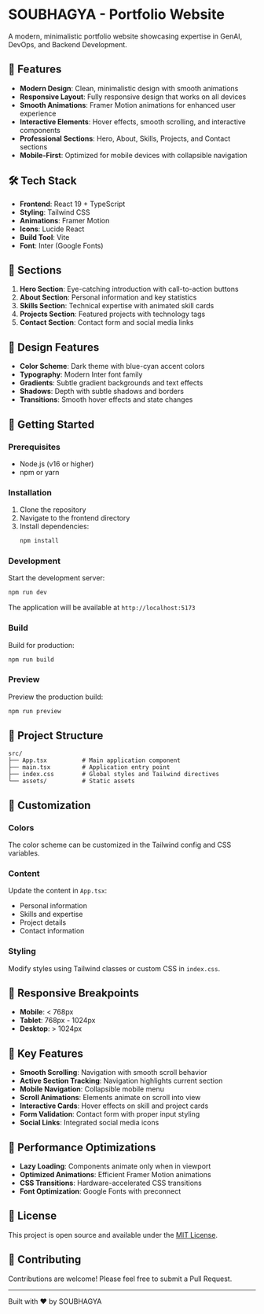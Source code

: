 # SOUBHAGYA - Portfolio Website

A modern, minimalistic portfolio website showcasing expertise in GenAI, DevOps, and Backend Development.

## 🚀 Features

- **Modern Design**: Clean, minimalistic design with smooth animations
- **Responsive Layout**: Fully responsive design that works on all devices
- **Smooth Animations**: Framer Motion animations for enhanced user experience
- **Interactive Elements**: Hover effects, smooth scrolling, and interactive components
- **Professional Sections**: Hero, About, Skills, Projects, and Contact sections
- **Mobile-First**: Optimized for mobile devices with collapsible navigation

## 🛠️ Tech Stack

- **Frontend**: React 19 + TypeScript
- **Styling**: Tailwind CSS
- **Animations**: Framer Motion
- **Icons**: Lucide React
- **Build Tool**: Vite
- **Font**: Inter (Google Fonts)

## 📱 Sections

1. **Hero Section**: Eye-catching introduction with call-to-action buttons
2. **About Section**: Personal information and key statistics
3. **Skills Section**: Technical expertise with animated skill cards
4. **Projects Section**: Featured projects with technology tags
5. **Contact Section**: Contact form and social media links

## 🎨 Design Features

- **Color Scheme**: Dark theme with blue-cyan accent colors
- **Typography**: Modern Inter font family
- **Gradients**: Subtle gradient backgrounds and text effects
- **Shadows**: Depth with subtle shadows and borders
- **Transitions**: Smooth hover effects and state changes

## 🚀 Getting Started

### Prerequisites

- Node.js (v16 or higher)
- npm or yarn

### Installation

1. Clone the repository
2. Navigate to the frontend directory
3. Install dependencies:
   ```bash
   npm install
   ```

### Development

Start the development server:
```bash
npm run dev
```

The application will be available at `http://localhost:5173`

### Build

Build for production:
```bash
npm run build
```

### Preview

Preview the production build:
```bash
npm run preview
```

## 📁 Project Structure

```
src/
├── App.tsx          # Main application component
├── main.tsx         # Application entry point
├── index.css        # Global styles and Tailwind directives
└── assets/          # Static assets
```

## 🎯 Customization

### Colors
The color scheme can be customized in the Tailwind config and CSS variables.

### Content
Update the content in `App.tsx`:
- Personal information
- Skills and expertise
- Project details
- Contact information

### Styling
Modify styles using Tailwind classes or custom CSS in `index.css`.

## 📱 Responsive Breakpoints

- **Mobile**: < 768px
- **Tablet**: 768px - 1024px
- **Desktop**: > 1024px

## 🌟 Key Features

- **Smooth Scrolling**: Navigation with smooth scroll behavior
- **Active Section Tracking**: Navigation highlights current section
- **Mobile Navigation**: Collapsible mobile menu
- **Scroll Animations**: Elements animate on scroll into view
- **Interactive Cards**: Hover effects on skill and project cards
- **Form Validation**: Contact form with proper input styling
- **Social Links**: Integrated social media icons

## 🔧 Performance Optimizations

- **Lazy Loading**: Components animate only when in viewport
- **Optimized Animations**: Efficient Framer Motion animations
- **CSS Transitions**: Hardware-accelerated CSS transitions
- **Font Optimization**: Google Fonts with preconnect

## 📄 License

This project is open source and available under the [MIT License](LICENSE).

## 🤝 Contributing

Contributions are welcome! Please feel free to submit a Pull Request.

---

Built with ❤️ by SOUBHAGYA
